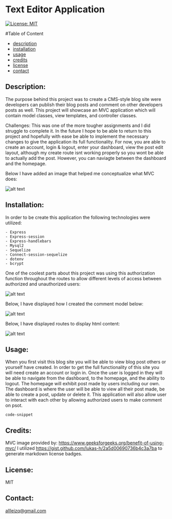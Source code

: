 # Text Editor Application 
[![License: MIT](https://img.shields.io/badge/License-MIT-yellow.svg)](https://opensource.org/licenses/MIT)

  #Table of Content
  - [description](#Description)
  - [installation](#Installation)
  - [usage](#Usage)
  - [credits](#Credits)
  - [license](#License)
  - [contact](#Contact)

  ## Description:
  The purpose behind this project was to create a CMS-style blog site were developers can publish their blog posts and comment on other developers posts as well. This project will showcase an MVC application which will contain model classes, view templates, and controller classes.

  Challenges: This was one of the more tougher assignments and I did struggle to complete it. In the future I hope to be able to return to this project and hopefully with ease be able to implement the necessary changes to give the application its full functionality. For now, you are able to create an account, login & logout, enter your dashboard, view the post edit layout, although my create route isnt working properly so you wont be able to actually add the post. However, you can naviagte between the dashboard and the homepage. 

  Below I have added an image that helped me conceptualize what MVC does:

   ![alt text](./img/mvc%20model.png)

  ## Installation:
  In order to be create this application the following technologies were utilized:
   
    - Express
    - Express-session
    - Express-handlebars
    - Mysql2
    - Sequelize
    - Connect-session-sequelize
    - dotenv
    - bcrypt

  One of the coolest parts about this project was using this authorization function throughout the routes to allow different levels of access between authorized and unauthorized users:

  ![alt text](./img/auth%20function.png)

  Below, I have displayed how I created the comment model below:

   ![alt text](./img/comment%20model.png )

  Below, I have displayed routes to display html content:

   ![alt text](./img/index.png)



  ## Usage:

  When you first visit this blog site you will be able to view blog post others or yourself have created. In order to get the full functionality of this site you will need create an account or login in. Once the user is logged in they will be able to navigate from the dashboard, to the homepage, and the ability to logout. The homepage will exhibit post made by users including our own. The dashboard is where the user will be able to view all their post made, be able to create a post, update or delete it. This application will also allow user to interact with each other by allowing authorized users to make comment on psot.

 
  ```
  code-snippet

  ```

  ## Credits:
  MVC image provided by: https://www.geeksforgeeks.org/benefit-of-using-mvc/
  I utilized https://gist.github.com/lukas-h/2a5d00690736b4c3a7ba to generate markdown license badges.

 
  ## License:
  MIT 

  ## Contact:
  allleizq@gmail.com